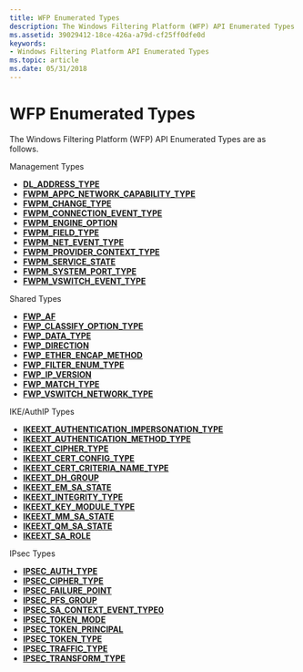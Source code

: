 ```yaml
---
title: WFP Enumerated Types
description: The Windows Filtering Platform (WFP) API Enumerated Types are as follows.
ms.assetid: 39029412-18ce-426a-a79d-cf25ff0dfe0d
keywords:
- Windows Filtering Platform API Enumerated Types
ms.topic: article
ms.date: 05/31/2018
---
```


# WFP Enumerated Types

The Windows Filtering Platform (WFP) API Enumerated Types are as follows.

Management Types

-   [**DL\_ADDRESS\_TYPE**](https://msdn.microsoft.com/library/Dd744934(v=VS.85).aspx)
-   [**FWPM\_APPC\_NETWORK\_CAPABILITY\_TYPE**](/windows/desktop/api/Fwpmtypes/ne-fwpmtypes-fwpm_appc_network_capability_type)
-   [**FWPM\_CHANGE\_TYPE**](/windows/desktop/api/Fwpmtypes/ne-fwpmtypes-fwpm_change_type)
-   [**FWPM\_CONNECTION\_EVENT\_TYPE**](/windows/desktop/api/Fwpmtypes/ne-fwpmtypes-fwpm_connection_event_type)
-   [**FWPM\_ENGINE\_OPTION**](/windows/desktop/api/Fwpmtypes/ne-fwpmtypes-fwpm_engine_option)
-   [**FWPM\_FIELD\_TYPE**](/windows/desktop/api/Fwpmtypes/ne-fwpmtypes-fwpm_field_type)
-   [**FWPM\_NET\_EVENT\_TYPE**](/windows/desktop/api/Fwpmtypes/ne-fwpmtypes-fwpm_net_event_type)
-   [**FWPM\_PROVIDER\_CONTEXT\_TYPE**](/windows/desktop/api/Fwpmtypes/ne-fwpmtypes-fwpm_provider_context_type)
-   [**FWPM\_SERVICE\_STATE**](/windows/desktop/api/Fwpmtypes/ne-fwpmtypes-fwpm_service_state)
-   [**FWPM\_SYSTEM\_PORT\_TYPE**](/windows/desktop/api/Fwpmtypes/ne-fwpmtypes-fwpm_system_port_type)
-   [**FWPM\_VSWITCH\_EVENT\_TYPE**](/windows/desktop/api/Fwpmtypes/ne-fwpmtypes-fwpm_vswitch_event_type)

Shared Types

-   [**FWP\_AF**](/windows/win32/api/fwptypes/ne-fwptypes-fwp_af)
-   [**FWP\_CLASSIFY\_OPTION\_TYPE**](/windows/desktop/api/Fwptypes/ne-fwptypes-fwp_classify_option_type_)
-   [**FWP\_DATA\_TYPE**](/windows/desktop/api/Fwptypes/ne-fwptypes-fwp_data_type_)
-   [**FWP\_DIRECTION**](/windows/desktop/api/Fwptypes/ne-fwptypes-fwp_direction_)
-   [**FWP\_ETHER\_ENCAP\_METHOD**](/windows/win32/api/fwptypes/ne-fwptypes-fwp_ether_encap_method)
-   [**FWP\_FILTER\_ENUM\_TYPE**](/windows/desktop/api/Fwptypes/ne-fwptypes-fwp_filter_enum_type_)
-   [**FWP\_IP\_VERSION**](/windows/desktop/api/Fwptypes/ne-fwptypes-fwp_ip_version_)
-   [**FWP\_MATCH\_TYPE**](/windows/desktop/api/Fwptypes/ne-fwptypes-fwp_match_type_)
-   [**FWP\_VSWITCH\_NETWORK\_TYPE**](/windows/win32/api/fwptypes/ne-fwptypes-fwp_vswitch_network_type)

IKE/AuthIP Types

-   [**IKEEXT\_AUTHENTICATION\_IMPERSONATION\_TYPE**](/windows/desktop/api/Iketypes/ne-iketypes-ikeext_authentication_impersonation_type)
-   [**IKEEXT\_AUTHENTICATION\_METHOD\_TYPE**](/windows/desktop/api/Iketypes/ne-iketypes-ikeext_authentication_method_type)
-   [**IKEEXT\_CIPHER\_TYPE**](/windows/desktop/api/Iketypes/ne-iketypes-ikeext_cipher_type)
-   [**IKEEXT\_CERT\_CONFIG\_TYPE**](/windows/desktop/api/Iketypes/ne-iketypes-ikeext_cert_config_type)
-   [**IKEEXT\_CERT\_CRITERIA\_NAME\_TYPE**](/windows/win32/api/iketypes/ne-iketypes-ikeext_cert_criteria_name_type)
-   [**IKEEXT\_DH\_GROUP**](/windows/desktop/api/Iketypes/ne-iketypes-ikeext_dh_group)
-   [**IKEEXT\_EM\_SA\_STATE**](/windows/desktop/api/Iketypes/ne-iketypes-ikeext_em_sa_state)
-   [**IKEEXT\_INTEGRITY\_TYPE**](/windows/desktop/api/Iketypes/ne-iketypes-ikeext_integrity_type)
-   [**IKEEXT\_KEY\_MODULE\_TYPE**](/windows/desktop/api/Iketypes/ne-iketypes-ikeext_key_module_type)
-   [**IKEEXT\_MM\_SA\_STATE**](/windows/desktop/api/Iketypes/ne-iketypes-ikeext_mm_sa_state)
-   [**IKEEXT\_QM\_SA\_STATE**](/windows/desktop/api/Iketypes/ne-iketypes-ikeext_qm_sa_state)
-   [**IKEEXT\_SA\_ROLE**](/windows/desktop/api/Iketypes/ne-iketypes-ikeext_sa_role)

IPsec Types

-   [**IPSEC\_AUTH\_TYPE**](/windows/desktop/api/Ipsectypes/ne-ipsectypes-ipsec_auth_type)
-   [**IPSEC\_CIPHER\_TYPE**](/windows/desktop/api/Ipsectypes/ne-ipsectypes-ipsec_cipher_type)
-   [**IPSEC\_FAILURE\_POINT**](/windows/desktop/api/Ipsectypes/ne-ipsectypes-ipsec_failure_point)
-   [**IPSEC\_PFS\_GROUP**](/windows/desktop/api/Ipsectypes/ne-ipsectypes-ipsec_pfs_group)
-   [**IPSEC\_SA\_CONTEXT\_EVENT\_TYPE0**](/windows/desktop/api/Ipsectypes/ne-ipsectypes-ipsec_sa_context_event_type0)
-   [**IPSEC\_TOKEN\_MODE**](/windows/desktop/api/Ipsectypes/ne-ipsectypes-ipsec_token_mode)
-   [**IPSEC\_TOKEN\_PRINCIPAL**](/windows/desktop/api/Ipsectypes/ne-ipsectypes-ipsec_token_principal)
-   [**IPSEC\_TOKEN\_TYPE**](/windows/desktop/api/Ipsectypes/ne-ipsectypes-ipsec_token_type)
-   [**IPSEC\_TRAFFIC\_TYPE**](/windows/desktop/api/Ipsectypes/ne-ipsectypes-ipsec_traffic_type)
-   [**IPSEC\_TRANSFORM\_TYPE**](/windows/desktop/api/Ipsectypes/ne-ipsectypes-ipsec_transform_type)

 

 




